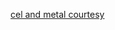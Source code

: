 [cel and metal courtesy](https://www.reddit.com/r/Stepmania/comments/45c8si/cel_and_metal_noteskins_for_stepmania_5/) 
